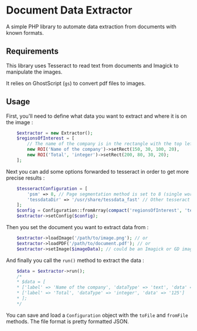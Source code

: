 # Document Data Extractor
A simple PHP library to automate data extraction from documents with known formats.

## Requirements

This library uses Tesseract to read text from documents and Imagick to manipulate the images.

It relies on GhostScript (`gs`) to convert pdf files to images.

## Usage

First, you'll need to define what data you want to extract and where it is on the image :
```php
    $extractor = new Extractor();
    $regionsOfInterest = [
        // The name of the company is in the rectangle with the top left corner (150, 30) and a size of (100, 20)
        new ROI('Name of the company')->setRect(150, 30, 100, 20),
        new ROI('Total', 'integer')->setRect(200, 80, 30, 20);
    ];
```
Next you can add some options forwarded to tesseract in order to get more precise results :
```php
    $tesseractConfiguration = [
        'psm' => 8, // Page segmentation method is set to 8 (single word)
        'tessdataDir' => '/usr/share/tessdata_fast' // Other tesseract options ...
    ];
    $config = Configuration::fromArray(compact('regionsOfInterest', 'tesseractConfiguration'));
    $extractor->setConfig($config);
```
Then you set the document you want to extract data from :
```php
    $extractor->loadImage('/path/to/image.png'); // or
    $extractor->loadPDF('/path/to/document.pdf'); // or
    $extractor->setImage($imageData); // could be an Imagick or GD image or raw image data
```
And finally you call the `run()` method to extract the data :
```php
    $data = $extractor->run();
    /*
    * $data = [
    * ['label' => 'Name of the company', 'dataType' => 'text', 'data' => 'Company Limited'],
    * ['label' => 'Total', 'dataType' => 'integer', 'data' => '125']
    * ];
    */
```

You can save and load a `Configuration` object with the `toFile` and `fromFile` methods.
The file format is pretty formatted JSON.
